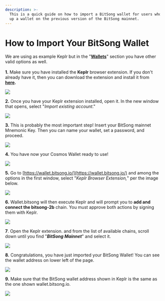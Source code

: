 ```yaml
---
description: >-
  This is a quick guide on how to import a BitSong wallet for users who have set
  up a wallet on the previous version of the BitSong mainnet.
---
```


# How to Import Your BitSong Wallet

We are using as example Keplr but in the "[**Wallets**](../btsg/wallets.md)" section you have other valid options as well.\
\
**1.** Make sure you have installed the **Keplr** browser extension. If you don't already have it, then you can download the extension and install it from [**here**](https://chrome.google.com/webstore/detail/keplr/dmkamcknogkgcdfhhbddcghachkejeap?hl=en)**.**

![](<../.gitbook/assets/Cattura (1).PNG>)

**2.** Once you have your Keplr extension installed, open it. In the new window that opens, select "_Import existing account_."

![](<../.gitbook/assets/Group 334-2.png>)

**3.** This is probably the most important step! Insert your BitSong mainnet Mnemonic Key. Then you can name your wallet, set a password, and proceed.&#x20;

![](<../.gitbook/assets/Group 335.png>)

**4.** You have now your Cosmos Wallet ready to use!

![](<../.gitbook/assets/Group 326.png>)

**5.** Go to [https://wallet.bitsong.io/](https://wallet.bitsong.io/) and among the options in the first window, select "_Keplr Browser Extension,_" per the image below.&#x20;

![](<../.gitbook/assets/Screenshot 2022-04-26 at 20.38.53.png>)

**6.** Wallet.bitsong will then execute Keplr and will prompt you to **add and connect the bitsong-2b** chain. You must approve both actions by signing them with Keplr.

![](<../.gitbook/assets/Group 490.png>)

**7**. Open the Keplr extension. and from the list of available chains, scroll down until you find "_**BitSong Mainnet**_" and select it.

![](<../.gitbook/assets/Group 327.png>)

**8.** Congratulations, you have just imported your BitSong Wallet! You can see the wallet address on lower left of the page.

![](<../.gitbook/assets/Group 491.png>)

**9.** Make sure that the BitSong wallet address shown in Keplr is the same as the one shown wallet.bitsong.io.

![](<../.gitbook/assets/Group 492.png>)
